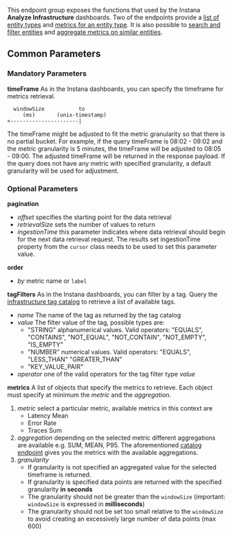 This endpoint group exposes the functions that used by the Instana **Analyze Infrastructure** dashboards.
Two of the endpoints provide a [list of entity types](#operation/getAvailablePlugins) and [metrics for an entity type](#operation/getAvailableMetrics).
It is also possible to [search and filter entities](#operation/getEntities) and [aggregate metrics on similar entities](#operation/getEntityGroups).

## Common Parameters

### Mandatory Parameters

**timeFrame** As in the Instana dashboards, you can specify the timeframe for metrics retrieval.
```
  windowSize           to
     (ms)       (unix-timestamp)
<----------------------|
```
The timeFrame might be adjusted to fit the metric granularity so that there is no partial bucket. For example, if the query timeFrame is 08:02 - 09:02 and the metric granularity is 5 minutes, the timeFrame will be adjusted to 08:05 - 09:00. The adjusted timeFrame will be returned in the response payload. If the query does not have any metric with specified granularity, a default granularity will be used for adjustment.

### Optional Parameters

**pagination**
* *offset* specifies the starting point for the data retrieval
* *retrievalSize* sets the number of values to return
* *ingestionTime* this parameter indicates where data retrieval should begin for the next data retrieval request. The results set ingestionTime property from the `cursor` class needs to be used to set this parameter value.

**order**
* *by* metric name or `label`

**tagFilters** As in the Instana dashboards, you can filter by a tag. Query the [infrastructure tag catalog](#operation/getInfrastructureCatalogMetrics) to retrieve a list of available tags.
* *name* The name of the tag as returned by the tag catalog
* *value* The filter value of the tag, possible types are:
  * "STRING" alphanumerical values.  Valid operators: "EQUALS", "CONTAINS", "NOT_EQUAL", "NOT_CONTAIN", "NOT_EMPTY",  "IS_EMPTY"
  * "NUMBER" numerical values. Valid operators: "EQUALS", "LESS_THAN" "GREATER_THAN"
  * "KEY_VALUE_PAIR" 
* *operator* one of the valid operators for the tag filter type *value*

**metrics** A list of objects that specify the metrics to retrieve. Each object must specify at minimum the *metric* and the *aggregation*. 
1. *metric* select a particular metric, available metrics in this context are
   * Latency Mean
   * Error Rate
   * Traces Sum
2. *aggregation* depending on the selected metric different aggregations are available e.g. SUM, MEAN, P95. The aforementioned [catalog endpoint](#operation/getApplicationCatalogMetrics) gives you the metrics with the available aggregations.
3. *granularity* 
   * If granularity is not specified an aggregated value for the selected timeframe is returned.
   * If granularity is specified data points are returned with the specified granularity **in seconds**
    * The granularity should not be greater than the `windowSize` (important: `windowSize` is expressed in **milliseconds**)
    * The granularity should not be set too small relative to the `windowSize` to avoid creating an excessively large number of data points (max 600)

